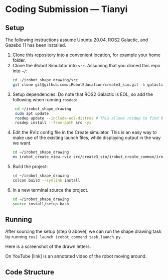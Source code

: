 # Coding Submission — Tianyi

## Setup
The following instructions assume Ubuntu 20.04, ROS2 Galactic, and Gazebo 11 has been installed.
1. Clone this repository into a convenient location, for example your home folder.
2. Clone the iRobot Simulator into `src`. Assuming that you cloned this repo into `~/`:
    ```bash
    cd ~/irobot_shape_drawing/src
    git clone git@github.com:iRobotEducation/create3_sim.git -b galactic
    ```
3. Setup dependencies. Do note that ROS2 Galactic is EOL, so add the following when running `rosdep`:
   ```bash
    cd ~/irobot_shape_drawing
    sudo apt update
    rosdep update --include-eol-distros # This allows rosdep to find ROS galactic dependencies
    rosdep install --from-path src -yi
    ```
4. Edit the RViz config file in the Create simulator. This is an easy way to make use of the existing launch files, while displaying output in the way we want.
    ```bash
    cd ~/irobot_shape_drawing
    mv irobot_create_view.rviz src/create3_sim/irobot_create_common/irobot_create_common_bringup/rviz/irobot_create_view.rviz
    ```
5. Build the project:
   ```bash
   cd ~/irobot_shape_drawing
   colcon build --symlink install
   ```
6. In a new terminal source the project.
    ```bash
    cd ~/irobot_shape_drawing
    source install/setup.bash
    ```

## Running
After sourcing the setup (step 6 above), we can run the shape drawing task by running `ros2 launch irobot_command task.launch.py`.

Here is a screenshot of the drawn letters.

On YouTube [link] is an annotated video of the robot moving around.

## Code Structure
